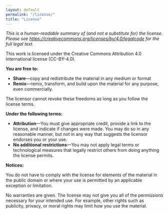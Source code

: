 ```yaml
---
layout: default
permalink: "/license/"
title: "License"
---
```

*This is a human-readable summary of (and not a substitute for) the license. Please see <https://creativecommons.org/licenses/by/4.0/legalcode> for the full legal text.*

This work is licensed under the Creative Commons Attribution 4.0 International license (CC-BY-4.0).

**You are free to:**

- **Share**—copy and redistribute the material in any medium or format
- **Remix**—remix, transform, and build upon the material for any purpose, even commercially.

The licensor cannot revoke these freedoms as long as you follow the license terms.

**Under the following terms:**

- **Attribution**—You must give appropriate credit, provide a link to the license, and indicate if changes were made. You may do so in any reasonable manner, but not in any way that suggests the licensor endorses you or your use.
- **No additional restrictions**—You may not apply legal terms or technological measures that legally restrict others from doing anything the license permits.

**Notices:**

You do not have to comply with the license for elements of the material in the public domain or where your use is permitted by an applicable exception or limitation.

No warranties are given. The license may not give you all of the permissions necessary for your intended use. For example, other rights such as publicity, privacy, or moral rights may limit how you use the material.
